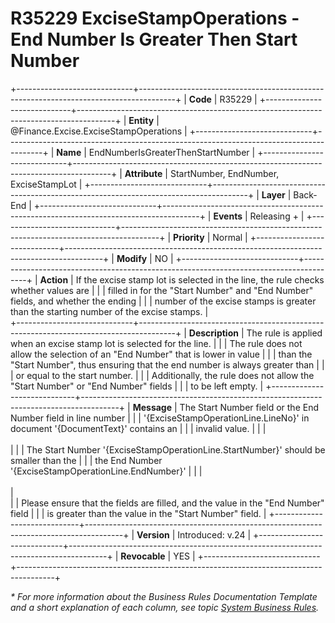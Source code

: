 ﻿---
erp.type: business-rule
erp.entity: Finance.Excise.ExciseStampOperations
---

# R35229 ExciseStampOperations - End Number Is Greater Then Start Number
+-----------------------------+---------------------------------------------------------------------------------------+
| **Code**                    | R35229                                                                                |
+-----------------------------+---------------------------------------------------------------------------------------+
| **Entity**                  | @Finance.Excise.ExciseStampOperations                                                 |
+-----------------------------+---------------------------------------------------------------------------------------+
| **Name**                    | EndNumberIsGreaterThenStartNumber                                 |
+-----------------------------+---------------------------------------------------------------------------------------+
| **Attribute**               | StartNumber, EndNumber, ExciseStampLot                                                | 
+-----------------------------+---------------------------------------------------------------------------------------+
| **Layer**                   | Back-End                                                                              |
+-----------------------------+---------------------------------------------------------------------------------------+
| **Events**                  | Releasing +                                                                           |
+-----------------------------+---------------------------------------------------------------------------------------+
| **Priority**                | Normal                                                                                |
+-----------------------------+---------------------------------------------------------------------------------------+
| **Modify**                  | NO                                                                                    |
+-----------------------------+---------------------------------------------------------------------------------------+
| **Action**                  | If the excise stamp lot is selected in the line, the rule checks whether values are   |
|                             | filled in for the "Start Number" and "End Number" fields, and whether the ending      |
|                             | number of the excise stamps is greater than the starting number of the excise stamps. |              
+-----------------------------+---------------------------------------------------------------------------------------+
| **Description**             | The rule is applied when an excise stamp lot is selected for the line.                |
|                             | The rule does not allow the selection of an "End Number" that is lower in value       | 
|                             | than the "Start Number", thus ensuring that the end number is always greater than     |
|                             | or equal to the start number.                                                         |
|                             | Additionally, the rule does not allow the "Start Number" or "End Number" fields       |
|                             | to be left empty.                                                                     |
+-----------------------------+---------------------------------------------------------------------------------------+
| **Message**                 | The Start Number field or the End Number field in line number                         |
|                             | '{ExciseStampOperationLine.LineNo}' in document '{DocumentText}' contains an          |
|                             | invalid value.                                                                        |
|                             | <br/><br/>                                                                            |
|                             | The Start Number '{ExciseStampOperationLine.StartNumber}' should be smaller than the  |
|                             | the End Number '{ExciseStampOperationLine.EndNumber}'                                 |
|                             | <br/><br/>                                                                            |                               
|                             | Please ensure that the fields are filled, and the value in the "End Number" field     |
|                             | is greater than the value in the "Start Number" field.                                |
+-----------------------------+---------------------------------------------------------------------------------------+
| **Version**                 | Introduced: v.24                                                                      |
+-----------------------------+---------------------------------------------------------------------------------------+
| **Revocable**               | YES                                                                                   |
+-----------------------------+---------------------------------------------------------------------------------------+

*\* For more information about the Business Rules Documentation Template and a short explanation of each column, see
topic [System Business Rules](../templates/template-description-system-business-rules.md).*

